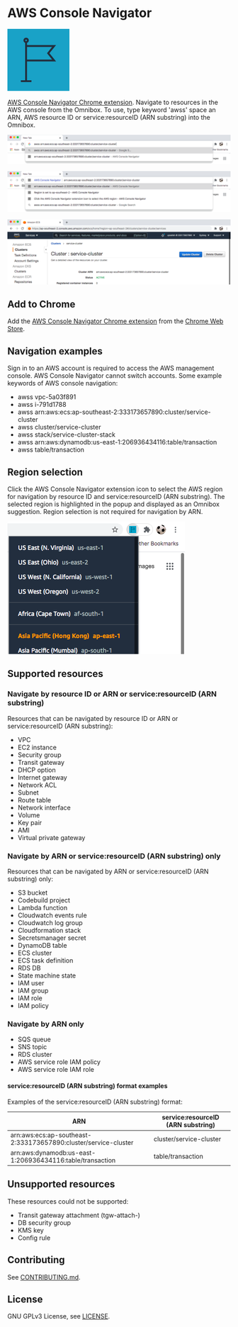 # AWS Console Navigator

![AWS Console Navigator img](img/Region_dark-bg@4x.png "AWS Console Navigator img")

[AWS Console Navigator Chrome extension](https://chrome.google.com/webstore/detail/enlgbafmiepkajfipklgilnljlfbdkbo). Navigate to resources in the AWS console from the Omnibox.
To use, type keyword 'awss' space an ARN, AWS resource ID or service:resourceID (ARN substring) into the Omnibox.

![Image of user typing awss keyword and ARN into the Omnibox](img/awssKeywordOmnibox.png "Image of user typing awss keyword and ARN into the Omnibox")

![Image of the AWS Console Navigator extension](img/AWSConsoleNavigatorExtension.png "Image of the AWS Console Navigator extension")

![Image of an AWS resource in the console](img/AWSConsoleNavigated.png "Image of an AWS resource in the console")

## Add to Chrome

Add the [AWS Console Navigator Chrome extension](https://chrome.google.com/webstore/detail/enlgbafmiepkajfipklgilnljlfbdkbo) from the [Chrome Web Store](https://chrome.google.com/webstore).

## Navigation examples

Sign in to an AWS account is required to access the AWS management console. AWS Console Navigator cannot switch accounts. Some example keywords of AWS console navigation:

- awss vpc-5a03f891
- awss i-791d1788
- awss arn:aws:ecs:ap-southeast-2:333173657890:cluster/service-cluster
- awss cluster/service-cluster
- awss stack/service-cluster-stack
- awss arn:aws:dynamodb:us-east-1:206936434116:table/transaction
- awss table/transaction

## Region selection

Click the AWS Console Navigator extension icon to select the AWS region for navigation by resource ID and service:resourceID (ARN substring). The selected region is highlighted in the popup and displayed as an Omnibox suggestion. Region selection is not required for navigation by ARN.

![Image of AWS Console Navigator region selection popup](img/SelectRegionPopup.png "Image of AWS Console Navigator region selection popup")

## Supported resources

### Navigate by resource ID or ARN or service:resourceID (ARN substring)

Resources that can be navigated by resource ID or ARN or service:resourceID (ARN substring):

- VPC
- EC2 instance
- Security group
- Transit gateway
- DHCP option
- Internet gateway
- Network ACL
- Subnet
- Route table
- Network interface
- Volume
- Key pair
- AMI
- Virtual private gateway

### Navigate by ARN or service:resourceID (ARN substring) only

Resources that can be navigated by ARN or service:resourceID (ARN substring) only:

- S3 bucket
- Codebuild project
- Lambda function
- Cloudwatch events rule
- Cloudwatch log group
- Cloudformation stack
- Secretsmanager secret
- DynamoDB table
- ECS cluster
- ECS task definition
- RDS DB
- State machine state
- IAM user
- IAM group
- IAM role
- IAM policy

### Navigate by ARN only

- SQS queue
- SNS topic
- RDS cluster
- AWS service role IAM policy
- AWS service role IAM role

#### service:resourceID (ARN substring) format examples

Examples of the service:resourceID (ARN substring) format:

| ARN                                                             | service:resourceID (ARN substring) |
| --------------------------------------------------------------- | ---------------------------------- |
| arn:aws:ecs:ap-southeast-2:333173657890:cluster/service-cluster | cluster/service-cluster            |
| arn:aws:dynamodb:us-east-1:206936434116:table/transaction       | table/transaction                  |

## Unsupported resources

These resources could not be supported:

- Transit gateway attachment (tgw-attach-)
- DB security group
- KMS key
- Config rule

## Contributing

See [CONTRIBUTING.md](CONTRIBUTING.md).

## License

GNU GPLv3 License, see [LICENSE](LICENSE).
